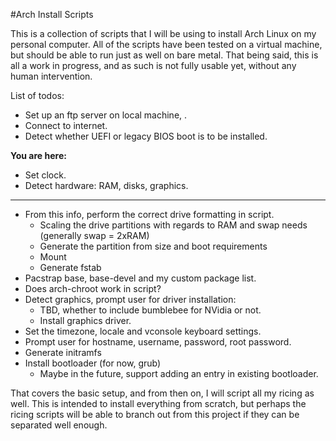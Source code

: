#Arch Install Scripts

This is a collection of scripts that I will be using to install Arch Linux on my personal computer.
All of the scripts have been tested on a virtual machine, but should be able to run just as well on bare metal.
That being said, this is all a work in progress, and as such is not fully usable yet, without any human intervention.

List of todos:

- Set up an ftp server on local machine, .
- Connect to internet.
- Detect whether UEFI or legacy BIOS boot is to be installed. 

______You are here:______

- Set clock.
- Detect hardware: RAM, disks, graphics.
_________________________

- From this info, perform the correct drive formatting in script.
	- Scaling the drive partitions with regards to RAM and swap needs (generally swap = 2xRAM)
	- Generate the partition from size and boot requirements
	- Mount
	- Generate fstab
- Pacstrap base, base-devel and my custom package list.
- Does arch-chroot work in script?
- Detect graphics, prompt user for driver installation:
	- TBD, whether to include bumblebee for NVidia or not.
	- Install graphics driver.
- Set the timezone, locale and vconsole keyboard settings.
- Prompt user for hostname, username, password, root password.
- Generate initramfs
- Install bootloader (for now, grub)
	- Maybe in the future, support adding an entry in existing bootloader.

That covers the basic setup, and from then on, I will script all my ricing as well.
This is intended to install everything from scratch, but perhaps the ricing scripts will be able to branch out from this project if they can be separated well enough.
